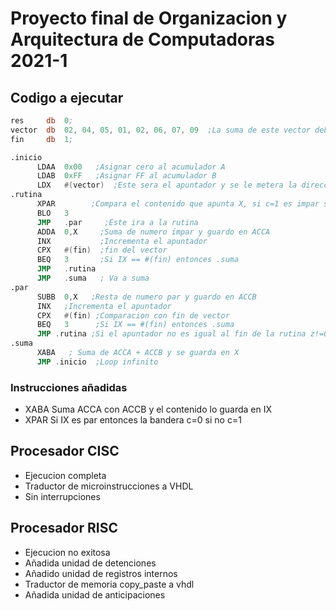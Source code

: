 # Proyecto final de Organizacion y Arquitectura de Computadoras 2021-1
## Codigo a ejecutar
```asm
res     db  0;
vector  db  02, 04, 05, 01, 02, 06, 07, 09  ;La suma de este vector debe ser 9
fin     db  1;

.inicio
      LDAA  0x00   ;Asignar cero al acumulador A
      LDAB  0xFF   ;Asignar FF al acumulador B
      LDX   #(vector)  ;Este sera el apuntador y se le metera la direccion inicial del vector
.rutina
      XPAR        ;Compara el contenido que apunta X, si c=1 es impar si c = 0 es par
      BLO   3
      JMP   .par     ;Este ira a la rutina
      ADDA  0,X     ;Suma de numero impar y guardo en ACCA
      INX           ;Incrementa el apuntador
      CPX   #(fin)  ;fin del vector
      BEQ   3       ;Si IX == #(fin) entonces .suma
      JMP   .rutina 
      JMP   .suma   ; Va a suma
.par    
      SUBB  0,X   ;Resta de numero par y guardo en ACCB
      INX   ;Incrementa el apuntador
      CPX   #(fin) ;Comparacion con fin de vector
      BEQ   3      ;Si IX == #(fin) entonces .suma
      JMP .rutina ;Si el apuntador no es igual al fin de la rutina z!=0 entonces regreso a .rutina
.suma
      XABA   ; Suma de ACCA + ACCB y se guarda en X
      JMP .inicio  ;Loop infinito

```
### Instrucciones añadidas
* XABA Suma ACCA con ACCB y el contenido lo guarda en IX
* XPAR Si IX es par entonces la bandera c=0 si no c=1
## Procesador CISC
* Ejecucion completa
* Traductor de microinstrucciones a VHDL
* Sin interrupciones
## Procesador RISC
* Ejecucion no exitosa
* Añadida unidad de detenciones
* Añadido unidad de registros internos
* Traductor de memoria copy_paste a vhdl
* Añadida unidad de anticipaciones

